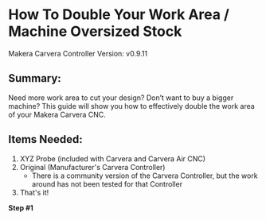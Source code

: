 # How To Double Your Work Area / Machine Oversized Stock
Makera Carvera Controller Version: v0.9.11

## Summary:
Need more work area to cut your design?
Don’t want to buy a bigger machine?
This guide will show you how to effectively double the work area of your Makera Carvera CNC.

## Items Needed:
1. XYZ Probe (included with Carvera and Carvera Air CNC)
2. Original (Manufacturer's Carvera Controller)
    - There is a community version of the Carvera Controller, but the work around has not been tested for that Controller
3. That's it!

**Step #1**

